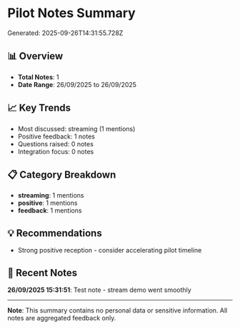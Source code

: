 # Pilot Notes Summary

Generated: 2025-09-26T14:31:55.728Z

## 📊 Overview

- **Total Notes**: 1
- **Date Range**: 26/09/2025 to 26/09/2025

## 📈 Key Trends

- Most discussed: streaming (1 mentions)
- Positive feedback: 1 notes
- Questions raised: 0 notes
- Integration focus: 0 notes

## 📋 Category Breakdown

- **streaming**: 1 mentions
- **positive**: 1 mentions
- **feedback**: 1 mentions

## 💡 Recommendations

- Strong positive reception - consider accelerating pilot timeline

## 📝 Recent Notes

**26/09/2025 15:31:51**: Test note - stream demo went smoothly



---

**Note**: This summary contains no personal data or sensitive information. All notes are aggregated feedback only.
